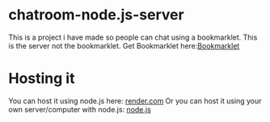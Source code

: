 # chatroom-node.js-server
This is a project i have made so people can chat using a bookmarklet.
This is the server not the bookmarklet.
Get Bookmarklet here:[Bookmarklet](https://)
# Hosting it
You can host it using node.js here: [render.com](https://render.com)
Or you can host it using your own server/computer with node.js: [node.js](https://nodejs.org)

